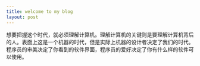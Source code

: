 ```yaml
---
title: welcome to my blog
layout: post
---
```


 想要把握这个时代，就必须理解计算机。理解计算机的关键则是要理解计算机背后的人。表面上这是一个机器的时代，但是实际上机器的设计者决定了我们的时代。程序员的审美决定了你看到的软件界面，程序员的爱好决定了你有什么样的软件可以使用。
 
 

